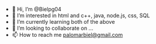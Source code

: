 - 👋 Hi, I’m @Bielpg04
- 👀 I’m interested in html and c++, java, node.js, css, SQL
- 🌱 I’m currently learning both of the above
- 💞️ I’m looking to collaborate on ...
- 📫 How to reach me palomarbiel@gmail.com

<!---
Bielpg04/Bielpg04 is a ✨ special ✨ repository because its `README.md` (this file) appears on your GitHub profile.
You can click the Preview link to take a look at your changes.
--->
